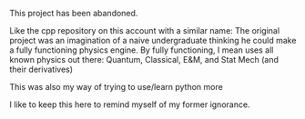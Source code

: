 This project has been abandoned.

Like the cpp repository on this account with a similar name:
The original project was an imagination of a naive undergraduate thinking he could make a fully functioning physics engine. By fully functioning, I mean uses all known physics out there: Quantum, Classical, E&M, and Stat Mech (and their derivatives)

This was also my way of trying to use/learn python more

I like to keep this here to remind myself of my former ignorance.
